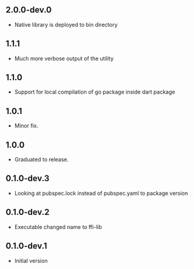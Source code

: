 ## 2.0.0-dev.0

- Native library is deployed to bin directory  

## 1.1.1

- Much more verbose output of the utility

## 1.1.0

- Support for local compilation of go package inside dart package

## 1.0.1

- Minor fix.

## 1.0.0

- Graduated to release.

## 0.1.0-dev.3

- Looking at pubspec.lock instead of pubspec.yaml to package version

## 0.1.0-dev.2

- Executable changed name to ffi-lib

## 0.1.0-dev.1

- Initial version



